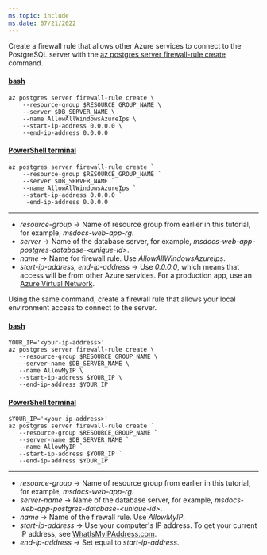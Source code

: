 ```yaml
---
ms.topic: include
ms.date: 07/21/2022
---
```


Create a firewall rule that allows other Azure services to connect to the PostgreSQL server with the [az postgres server firewall-rule create](/cli/azure/postgres/server/firewall-rule) command.

#### [bash](#tab/terminal-bash)

```azurecli
az postgres server firewall-rule create \
    --resource-group $RESOURCE_GROUP_NAME \
    --server $DB_SERVER_NAME \
    --name AllowAllWindowsAzureIps \
    --start-ip-address 0.0.0.0 \
    --end-ip-address 0.0.0.0
```

#### [PowerShell terminal](#tab/terminal-powershell)

```azurecli
az postgres server firewall-rule create `
    --resource-group $RESOURCE_GROUP_NAME `
    --server $DB_SERVER_NAME `
    --name AllowAllWindowsAzureIps `
    --start-ip-address 0.0.0.0 `
     -end-ip-address 0.0.0.0
```

---

* *resource-group* &rarr; Name of resource group from earlier in this tutorial, for example, *msdocs-web-app-rg*.
* *server* &rarr; Name of the database server, for example, *msdocs-web-app-postgres-database-\<unique-id>*.
* *name* &rarr; Name for firewall rule. Use *AllowAllWindowsAzureIps*.
* *start-ip-address, end-ip-address* &rarr; Use *0.0.0.0*, which means that access will be from other Azure services. For a production app, use an [Azure Virtual Network](/azure/virtual-network/virtual-networks-overview).

Using the same command, create a firewall rule that allows your local environment access to connect to the server.

#### [bash](#tab/terminal-bash)

```azurecli
YOUR_IP='<your-ip-address>'
az postgres server firewall-rule create \
   --resource-group $RESOURCE_GROUP_NAME \
   --server-name $DB_SERVER_NAME \
   --name AllowMyIP \
   --start-ip-address $YOUR_IP \
   --end-ip-address $YOUR_IP
```

#### [PowerShell terminal](#tab/terminal-powershell)

```azurecli
$YOUR_IP='<your-ip-address>'
az postgres server firewall-rule create `
   --resource-group $RESOURCE_GROUP_NAME `
   --server-name $DB_SERVER_NAME `
   --name AllowMyIP `
   --start-ip-address $YOUR_IP `
   --end-ip-address $YOUR_IP
```

---

* *resource-group* &rarr; Name of resource group from earlier in this tutorial, for example, *msdocs-web-app-rg*.
* *server-name* &rarr; Name of the database server, for example, *msdocs-web-app-postgres-database-\<unique-id>*.
* *name* &rarr; Name of the firewall rule. Use *AllowMyIP*.
* *start-ip-address* &rarr; Use your computer's IP address. To get your current IP address, see [WhatIsMyIPAddress.com](https://whatismyipaddress.com/).
* *end-ip-address* &rarr; Set equal to *start-ip-address*.
